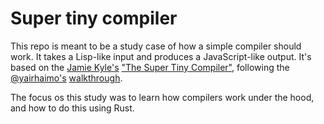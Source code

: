 # Super tiny compiler

This repo is meant to be a study case of how a simple compiler should work. It takes a Lisp-like input and produces a JavaScript-like output. It's based on the [Jamie Kyle's](https://jamie.build/) ["The Super Tiny Compiler"](https://github.com/jamiebuilds/the-super-tiny-compiler), following the [@yairhaimo's](https://twitter.com/yairhaimo) [walkthrough](https://citw.dev/tutorial/create-your-own-compiler).

The focus os this study was to learn how compilers work under the hood, and how to do this using Rust.